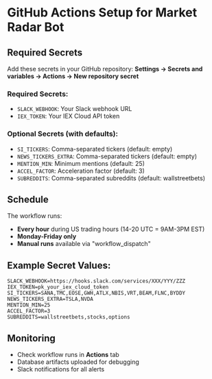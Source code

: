 # GitHub Actions Setup for Market Radar Bot

## Required Secrets

Add these secrets in your GitHub repository:
**Settings → Secrets and variables → Actions → New repository secret**

### Required Secrets:
- `SLACK_WEBHOOK`: Your Slack webhook URL
- `IEX_TOKEN`: Your IEX Cloud API token

### Optional Secrets (with defaults):
- `SI_TICKERS`: Comma-separated tickers (default: empty)
- `NEWS_TICKERS_EXTRA`: Comma-separated tickers (default: empty)
- `MENTION_MIN`: Minimum mentions (default: 25)
- `ACCEL_FACTOR`: Acceleration factor (default: 3)
- `SUBREDDITS`: Comma-separated subreddits (default: wallstreetbets)

## Schedule

The workflow runs:
- **Every hour** during US trading hours (14-20 UTC = 9AM-3PM EST)
- **Monday-Friday only**
- **Manual runs** available via "workflow_dispatch"

## Example Secret Values:

```
SLACK_WEBHOOK=https://hooks.slack.com/services/XXX/YYY/ZZZ
IEX_TOKEN=pk_your_iex_cloud_token
SI_TICKERS=SANA,TMC,EOSE,GWH,ATLX,NBIS,VRT,BEAM,FLNC,BYDDY
NEWS_TICKERS_EXTRA=TSLA,NVDA
MENTION_MIN=25
ACCEL_FACTOR=3
SUBREDDITS=wallstreetbets,stocks,options
```

## Monitoring

- Check workflow runs in **Actions** tab
- Database artifacts uploaded for debugging
- Slack notifications for all alerts 